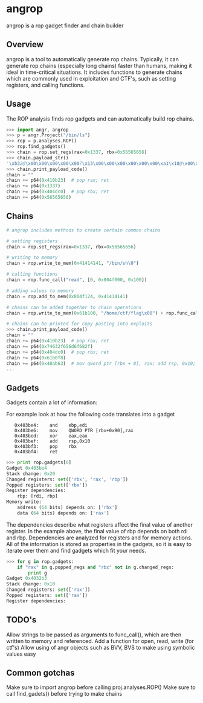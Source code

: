 angrop
======

angrop is a rop gadget finder and chain builder

## Overview
angrop is a tool to automatically generate rop chains.
Typically, it can generate rop chains (especially long chains) faster than humans, making it ideal in time-critical situations.
It includes functions to generate chains which are commonly used in exploitation and CTF's, such as setting registers, and calling functions.

## Usage

The ROP analysis finds rop gadgets and can automatically build rop chains.

```python
>>> import angr, angrop
>>> p = angr.Project("/bin/ls")
>>> rop = p.analyses.ROP()
>>> rop.find_gadgets()
>>> chain = rop.set_regs(rax=0x1337, rbx=0x56565656)
>>> chain.payload_str()
'\xb32@\x00\x00\x00\x00\x007\x13\x00\x00\x00\x00\x00\x00\xa1\x18@\x00\x00\x00\x00\x00VVVV\x00\x00\x00\x00'
>>> chain.print_payload_code()
chain = ""
chain += p64(0x410b23)	# pop rax; ret
chain += p64(0x1337)
chain += p64(0x404dc0)	# pop rbx; ret
chain += p64(0x56565656)
```

## Chains
```python
# angrop includes methods to create certain common chains

# setting registers
chain = rop.set_regs(rax=0x1337, rbx=0x56565656)

# writing to memory
chain = rop.write_to_mem(0x41414141, "/bin/sh\0")

# calling functions
chain = rop.func_call("read", [0, 0x804f000, 0x100])

# adding values to memory
chain = rop.add_to_mem(0x804f124, 0x41414141)

# chains can be added together to chain operations
chain = rop.write_to_mem(0x61b100, "/home/ctf/flag\x00") + rop.func_call("open", [0x61b100,0]) + ...

# chains can be printed for copy pasting into exploits
>>> chain.print_payload_code()
chain = ""
chain += p64(0x410b23)	# pop rax; ret
chain += p64(0x74632f656d6f682f)
chain += p64(0x404dc0)	# pop rbx; ret
chain += p64(0x61b0f8)
chain += p64(0x40ab63)	# mov qword ptr [rbx + 8], rax; add rsp, 0x10; pop rbx; ret
...

```

## Gadgets

Gadgets contain a lot of information:

For example look at how the following code translates into a gadget

```
   0x403be4:	and    ebp,edi
   0x403be6:	mov    QWORD PTR [rbx+0x90],rax
   0x403bed:	xor    eax,eax
   0x403bef:	add    rsp,0x10
   0x403bf3:	pop    rbx
   0x403bf4:	ret    
```

```python
>>> print rop.gadgets[0]
Gadget 0x403be4
Stack change: 0x20
Changed registers: set(['rbx', 'rax', 'rbp'])
Popped registers: set(['rbx'])
Register dependencies:
    rbp: [rdi, rbp]
Memory write:
    address (64 bits) depends on: ['rbx']
    data (64 bits) depends on: ['rax']
```


The dependencies describe what registers affect the final value of another register. 
In the example above, the final value of rbp depends on both rdi and rbp.
Dependencies are analyzed for registers and for memory actions.
All of the information is stored as properties in the gadgets, so it is easy to iterate over them and find gadgets which fit your needs.

```python
>>> for g in rop.gadgets:
    if "rax" in g.popped_regs and "rbx" not in g.changed_regs:
        print g
Gadget 0x4032b3
Stack change: 0x10
Changed registers: set(['rax'])
Popped registers: set(['rax'])
Register dependencies:
```

## TODO's
Allow strings to be passed as arguments to func_call(), which are then written to memory and referenced.
Add a function for open, read, write (for ctf's)
Allow using of angr objects such as BVV, BVS to make using symbolic values easy

## Common gotchas
Make sure to import angrop before calling proj.analyses.ROP()
Make sure to call find_gadets() before trying to make chains